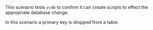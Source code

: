 This scenario tests `vcdb` to confirm it can create scripts to effect the appropriate database change.

In this scenario a primary key is dropped from a table.